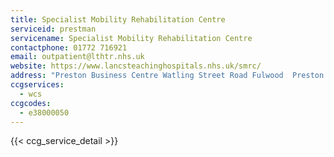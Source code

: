 ```yaml
---
title: Specialist Mobility Rehabilitation Centre
serviceid: prestman
servicename: Specialist Mobility Rehabilitation Centre
contactphone: 01772 716921
email: outpatient@lthtr.nhs.uk
website: https://www.lancsteachinghospitals.nhs.uk/smrc/
address: "Preston Business Centre Watling Street Road Fulwood  Preston Lancashire PR2 8DY"
ccgservices:
  - wcs
ccgcodes:
  - e38000050
---
```


{{< ccg_service_detail >}}
